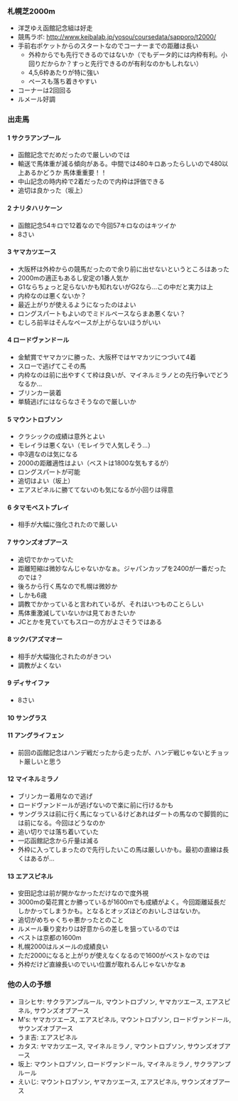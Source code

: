 ### 札幌芝2000m
* 洋芝ゆえ函館記念組は好走
* 競馬ラボ: http://www.keibalab.jp/yosou/coursedata/sapporo/t2000/
* 手前右ポケットからのスタートなのでコーナーまでの距離は長い
  * 外枠からでも先行できるのではないか（でもデータ的には内枠有利。小回りだからか？すっと先行できるのが有利なのかもしれない）
  * 4,5,6枠あたりが特に強い
  * ペースも落ち着きやすい
* コーナーは2回回る
* ルメール好調

### 出走馬

#### 1 サクラアンプール
* 函館記念でだめだったので厳しいのでは
* 輸送で馬体重が減る傾向がある。中間では480キロあったらしいので480以上あるかどうか 馬体重重要！！
* 中山記念の時内枠で2着だったので内枠は評価できる
* 追切は良かった（坂上）

#### 2 ナリタハリケーン
* 函館記念54キロで12着なので今回57キロなのはキツイか
* 8さい

#### 3 ヤマカツエース
* 大阪杯は外枠からの競馬だったので余り前に出せないというところはあった
* 2000mの適正もあるし安定の1番人気か
* G1ならちょっと足らないかも知れないがG2なら...この中だと実力は上
* 内枠なのは悪くないか？
* 最近上がりが使えるようになったのはよい
* ロングスパートもよいのでミドルペースならまあ悪くない？
* むしろ前半はそんなペースが上がらないほうがいい

#### 4 ロードヴァンドール
* 金鯱賞でヤマカツに勝った、大阪杯ではヤマカツにつづいて4着
* スローで逃げてこその馬
* 内枠なのは前に出やすくて枠は良いが、マイネルミラノとの先行争いでどうなるか...
* ブリンカー装着
* 単騎逃げにはならなさそうなので厳しいか

#### 5 マウントロブソン
* クラシックの成績は意外とよい
* モレイラは悪くない（モレイラで人気しそう...）
* 中3週なのは気になる
* 2000の距離適性はよい（ベストは1800な気もするが）
* ロングスパートが可能
* 追切はよい（坂上）
* エアスピネルに勝ててないのも気になるが小回りは得意

#### 6 タマモベストプレイ
* 相手が大幅に強化されたので厳しい

#### 7 サウンズオブアース
* 追切でかかっていた
* 距離短縮は微妙なんじゃないかなぁ。ジャパンカップを2400が一番だったのでは？
* 後ろから行く馬なので札幌は微妙か
* しかも6歳
* 調教でかかっていると言われているが、それはいつものことらしい
* 馬体重激減していないかは見ておきたいか
* JCとかを見ていてもスローの方がよさそうではある

#### 8 ツクバアズマオー
* 相手が大幅強化されたのがきつい
* 調教がよくない

#### 9 ディサイファ
* 8さい

#### 10 サングラス

#### 11 アングライフェン
* 前回の函館記念はハンデ戦だったから走ったが、ハンデ戦じゃないとチョット厳しいと思う

#### 12 マイネルミラノ
* ブリンカー着用なので逃げ
* ロードヴァンドールが逃げないので楽に前に行けるかも
* サングラスは前に行く馬になっているけどあれはダートの馬なので脚質的には前になる。今回はどうなのか
* 追い切りでは落ち着いていた
* 一応函館記念から斤量は減る
* 外枠に入ってしまったので先行したいこの馬は厳しいかも。最初の直線は長くはあるが...

#### 13 エアスピネル
* 安田記念は前が開かなかっただけなので度外視
* 3000mの菊花賞とか勝っているが1600mでも成績がよく。今回距離延長だしかかってしまうかも。となるとオッズほどのおいしさはないか。
* 追切がめちゃくちゃ悪かったとのこと
* ルメール乗り変わりは好意からの差しを狙っているのでは
* ベストは京都の1600m
* 札幌2000はルメールの成績良い
* ただ2000になると上がりが使えなくなるので1600がベストなのでは
* 外枠だけど直線長いのでいい位置が取れるんじゃないかなぁ


### 他の人の予想

* ヨシヒサ: サクラアンプルール, マウントロブソン, ヤマカツエース, エアスピネル, サウンズオブアース
* M's: ヤマカツエース, エアスピネル, マウントロブソン, ロードヴァンドール, サウンズオブアース
* うま吉: エアスピネル
* カタス: ヤマカツエース, マイネルミラノ, マウントロブソン, サウンズオブアース
* 坂上: マウントロブソン, ロードヴァンドール, マイネルミラノ, サクラアンプルール
* えいじ: マウントロブソン, ヤマカツエース, エアスピネル, サウンズオブアース

